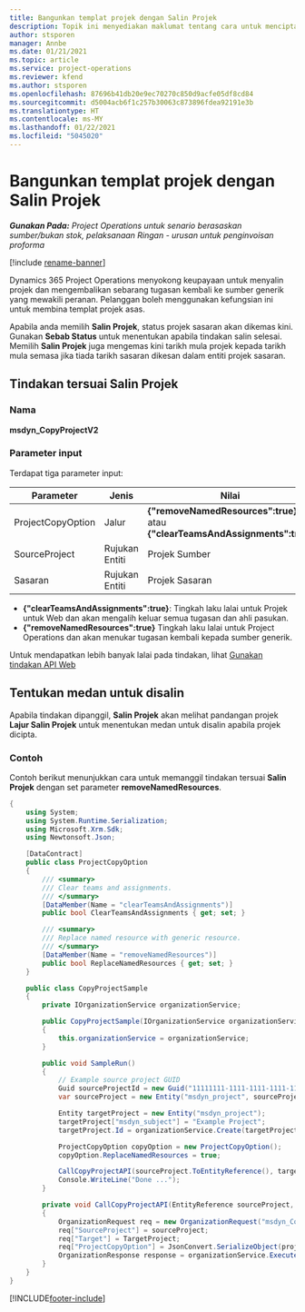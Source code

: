 ```yaml
---
title: Bangunkan templat projek dengan Salin Projek
description: Topik ini menyediakan maklumat tentang cara untuk mencipta templat projek menggunakan tindakan tersuai Salin Projek.
author: stsporen
manager: Annbe
ms.date: 01/21/2021
ms.topic: article
ms.service: project-operations
ms.reviewer: kfend
ms.author: stsporen
ms.openlocfilehash: 87696b41db20e9ec70270c850d9acfe05df8cd84
ms.sourcegitcommit: d5004acb6f1c257b30063c873896fdea92191e3b
ms.translationtype: HT
ms.contentlocale: ms-MY
ms.lasthandoff: 01/22/2021
ms.locfileid: "5045020"
---
```

# <a name="develop-project-templates-with-copy-project"></a>Bangunkan templat projek dengan Salin Projek

_**Gunakan Pada:** Project Operations untuk senario berasaskan sumber/bukan stok, pelaksanaan Ringan - urusan untuk penginvoisan proforma_

[!include [rename-banner](~/includes/cc-data-platform-banner.md)]

Dynamics 365 Project Operations menyokong keupayaan untuk menyalin projek dan mengembalikan sebarang tugasan kembali ke sumber generik yang mewakili peranan. Pelanggan boleh menggunakan kefungsian ini untuk membina templat projek asas.

Apabila anda memilih **Salin Projek**, status projek sasaran akan dikemas kini. Gunakan **Sebab Status** untuk menentukan apabila tindakan salin selesai. Memilih **Salin Projek** juga mengemas kini tarikh mula projek kepada tarikh mula semasa jika tiada tarikh sasaran dikesan dalam entiti projek sasaran.

## <a name="copy-project-custom-action"></a>Tindakan tersuai Salin Projek 

### <a name="name"></a>Nama 

**msdyn_CopyProjectV2**

### <a name="input-parameters"></a>Parameter input
Terdapat tiga parameter input:

| Parameter          | Jenis   | Nilai                                                   | 
|--------------------|--------|----------------------------------------------------------|
| ProjectCopyOption  | Jalur | **{"removeNamedResources":true}** atau **{"clearTeamsAndAssignments":true}** |
| SourceProject      | Rujukan Entiti | Projek Sumber |
| Sasaran             | Rujukan Entiti | Projek Sasaran |


- **{"clearTeamsAndAssignments":true}**: Tingkah laku lalai untuk Projek untuk Web dan akan mengalih keluar semua tugasan dan ahli pasukan.
- **{"removeNamedResources":true}** Tingkah laku lalai untuk Project Operations dan akan menukar tugasan kembali kepada sumber generik.

Untuk mendapatkan lebih banyak lalai pada tindakan, lihat [Gunakan tindakan API Web](https://docs.microsoft.com/powerapps/developer/common-data-service/webapi/use-web-api-actions)

## <a name="specify-fields-to-copy"></a>Tentukan medan untuk disalin 
Apabila tindakan dipanggil, **Salin Projek** akan melihat pandangan projek **Lajur Salin Projek** untuk menentukan medan untuk disalin apabila projek dicipta.


### <a name="example"></a>Contoh
Contoh berikut menunjukkan cara untuk memanggil tindakan tersuai **Salin Projek** dengan set parameter **removeNamedResources**.
```C#
{
    using System;
    using System.Runtime.Serialization;
    using Microsoft.Xrm.Sdk;
    using Newtonsoft.Json;

    [DataContract]
    public class ProjectCopyOption
    {
        /// <summary>
        /// Clear teams and assignments.
        /// </summary>
        [DataMember(Name = "clearTeamsAndAssignments")]
        public bool ClearTeamsAndAssignments { get; set; }

        /// <summary>
        /// Replace named resource with generic resource.
        /// </summary>
        [DataMember(Name = "removeNamedResources")]
        public bool ReplaceNamedResources { get; set; }
    }

    public class CopyProjectSample
    {
        private IOrganizationService organizationService;

        public CopyProjectSample(IOrganizationService organizationService)
        {
            this.organizationService = organizationService;
        }

        public void SampleRun()
        {
            // Example source project GUID
            Guid sourceProjectId = new Guid("11111111-1111-1111-1111-111111111111");
            var sourceProject = new Entity("msdyn_project", sourceProjectId);

            Entity targetProject = new Entity("msdyn_project");
            targetProject["msdyn_subject"] = "Example Project";
            targetProject.Id = organizationService.Create(targetProject);

            ProjectCopyOption copyOption = new ProjectCopyOption();
            copyOption.ReplaceNamedResources = true;

            CallCopyProjectAPI(sourceProject.ToEntityReference(), targetProject.ToEntityReference(), copyOption);
            Console.WriteLine("Done ...");
        }

        private void CallCopyProjectAPI(EntityReference sourceProject, EntityReference TargetProject, ProjectCopyOption projectCopyOption)
        {
            OrganizationRequest req = new OrganizationRequest("msdyn_CopyProjectV2");
            req["SourceProject"] = sourceProject;
            req["Target"] = TargetProject;
            req["ProjectCopyOption"] = JsonConvert.SerializeObject(projectCopyOption);
            OrganizationResponse response = organizationService.Execute(req);
        }
    }
}
```


[!INCLUDE[footer-include](../includes/footer-banner.md)]